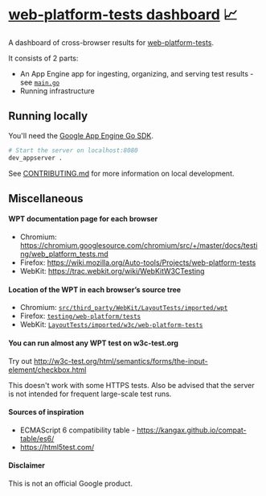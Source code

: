 # [web-platform-tests dashboard](https://wptdashboard.appspot.com/) 📈

A dashboard of cross-browser results for [web-platform-tests](https://github.com/w3c/web-platform-tests).

It consists of 2 parts:

- An App Engine app for ingesting, organizing, and serving test results - see [`main.go`](main.go)
- Running infrastructure

## Running locally

You'll need the [Google App Engine Go SDK](https://cloud.google.com/appengine/docs/standard/go/download).

```sh
# Start the server on localhost:8080
dev_appserver .
```

See [CONTRIBUTING.md](/CONTRIBUTING.md) for more information on local development.

## Miscellaneous

#### WPT documentation page for each browser

- Chromium: https://chromium.googlesource.com/chromium/src/+/master/docs/testing/web_platform_tests.md
- Firefox: https://wiki.mozilla.org/Auto-tools/Projects/web-platform-tests
- WebKit: https://trac.webkit.org/wiki/WebKitW3CTesting

#### Location of the WPT in each browser’s source tree

- Chromium: [`src/third_party/WebKit/LayoutTests/imported/wpt`](https://cs.chromium.org/chromium/src/third_party/WebKit/LayoutTests/external/wpt/)
- Firefox: [`testing/web-platform/tests`](https://dxr.mozilla.org/mozilla-central/source/testing/web-platform/tests)
- WebKit: [`LayoutTests/imported/w3c/web-platform-tests`](https://trac.webkit.org/browser/trunk/LayoutTests/imported/w3c/web-platform-tests)

#### You can run almost any WPT test on w3c-test.org

Try out http://w3c-test.org/html/semantics/forms/the-input-element/checkbox.html

This doesn't work with some HTTPS tests. Also be advised that the server is not intended for frequent large-scale test runs.

#### Sources of inspiration

- ECMAScript 6 compatibility table - https://kangax.github.io/compat-table/es6/
- https://html5test.com/

#### Disclaimer

This is not an official Google product.
